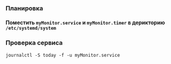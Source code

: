 ### Планировка
#### Поместить `myMonitor.service` и `myMonitor.timer` в дерикторию `/etc/systemd/system`

### Проверка сервиса 
```
journalctl -S today -f -u myMonitor.service
```

